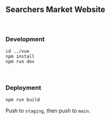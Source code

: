 ## Searchers Market Website

<br>

### Development

```
cd ../vue
npm install
npm run dev
```


<br>



### Deployment


```
npm run build
```

Push to `staging`, then push to `main`.